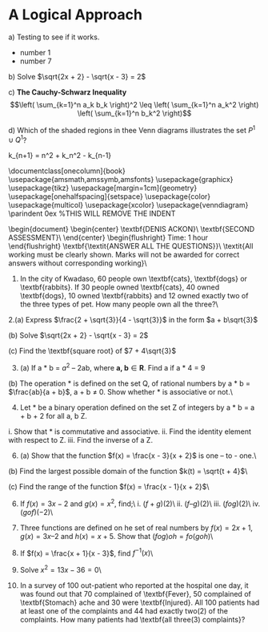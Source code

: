 # A Logical Approach

a) Testing to see if it works.
- number 1
- number 7

b) Solve $\sqrt{2x + 2} - \sqrt{x - 3} = 2$

c) **The Cauchy-Schwarz Inequality**
$$\left( \sum_{k=1}^n a_k b_k \right)^2 \leq \left( \sum_{k=1}^n a_k^2 \right) \left( \sum_{k=1}^n b_k^2 \right)$$

d) Which of the shaded regions in thee Venn
diagrams illustrates the set $P^{1} \cup Q^{1}$?


k_{n+1} = n^2 + k_n^2 - k_{n-1}




\documentclass[onecolumn]{book}
\usepackage{amsmath,amssymb,amsfonts}
\usepackage{graphicx}
\usepackage{tikz}
\usepackage[margin=1cm]{geometry}
\usepackage[onehalfspacing]{setspace}
\usepackage{color}
\usepackage{multicol}
\usepackage{xcolor}
\usepackage{venndiagram}
\parindent 0ex %THIS WILL REMOVE THE INDENT

\begin{document}
\begin{center}
	\textbf{DENIS ACKON}\\
	\textbf{SECOND ASSESSMENT}\\
\end{center}
\begin{flushright}
	Time: 1 hour
\end{flushright}
\textbf{\textit{ANSWER ALL THE QUESTIONS}}\\
\textit{All working must be clearly shown. Marks will not be awarded for correct answers without corresponding  working}\\
1. In the city of Kwadaso, 60 people own \textbf{cats}, \textbf{dogs} or \textbf{rabbits}. If 30 people owned \textbf{cats}, 40 owned \textbf{dogs}, 10 owned \textbf{rabbits} and 12 owned exactly two of the three types of pet. How many people own all the three?\\

2.(a) Express $\frac{2 + \sqrt{3}}{4 - \sqrt{3}}$ in the form $a + b\sqrt{3}$

(b) Solve $\sqrt{2x + 2} - \sqrt{x - 3} = 2$

(c) Find the \textbf{square root} of $7 + 4\sqrt{3}$

3. (a)  If a $\ast$ b = $a^2$ – 2ab, where $\textbf{a, b} \in  \textbf{R}$. Find a if a  $\ast$ 4 = 9

(b) The operation * is defined on the set Q, of rational numbers by a * b = $\frac{ab}{a + b}$, a + b $\neq$ 0. Show whether * is associative or not.\\

4. Let * be a binary operation defined on the set Z of integers by a * b = a + b + 2 for all a, b Z.
   
i. Show that * is commutative and associative.
ii. Find the identity element with respect to Z.
iii. Find the inverse of a Z.

6. (a) Show that the function $f(x) = \frac{x - 3}{x + 2}$ is one – to - one.\\ 

(b) Find the largest possible domain of the function $k(t) = \sqrt{t + 4}$\\

(c) Find the range of the function $f(x) = \frac{x - 1}{x + 2}$\\

6. If $f(x) = 3x - 2$ and $g(x) = x^2$, find;\\
i. $(f + g)(2)$\\
ii. $(f – g)(2)$\\
iii. $(fog)(2)$\\
iv. $(gof)(-2)$\\

7. Three functions are defined on he set of real numbers by $f(x) = 2x + 1$, $g(x) = 3x – 2$ and $h(x) = x + 5$. Show that $(fog)oh = fo(goh)$\\

8.  If $f(x) = \frac{x + 1}{x - 3}$, find $f^{-1}(x)$\\

9. Solve $x^2 = 13x - 36 = 0$\\

10.	In a survey of 100 out-patient who reported at the hospital one day, it was found out that 70 complained of \textbf{Fever}, 50 complained of \textbf{Stomach} ache and 30 were \textbf{Injured}. All 100 patients had at least one of the complaints and 44 had exactly two(2) of the complaints. How many patients had \textbf{all three(3) complaints}?



